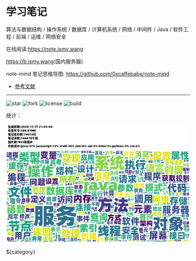 # 学习笔记

算法与数据结构 / 操作系统 / 数据库 / 计算机系统 / 网络 / 中间件 / Java / 软件工程 / 前端 / 运维 / 网络安全

在线阅读:<https://note.ismy.wang>

<https://b.ismy.wang>(国内服务器)

note-mind 笔记思维导图: <https://github.com/0xcaffebabe/note-mind>

- [参考文献](./参考文献.md)

--------------------------------------------------------------------------------

![star](https://img.shields.io/github/stars/0xcaffebabe/note) ![fork](https://img.shields.io/github/forks/0xcaffebabe/note) ![license](https://img.shields.io/github/license/0xcaffebabe/note) ![build](https://github.com/0xcaffebabe/note/workflows/%E6%9E%84%E5%BB%BA%E7%94%B5%E5%AD%90%E4%B9%A6/badge.svg)

统计：

![](./info.png)
![](./wordcloud.png)

${category}